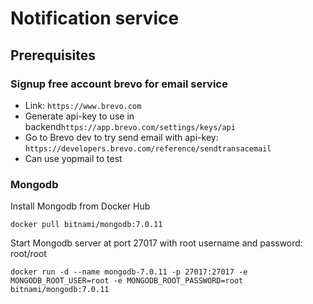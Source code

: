 # Notification service

## Prerequisites

### Signup free account brevo for email service 
* Link: `https://www.brevo.com`
* Generate api-key to use in backend`https://app.brevo.com/settings/keys/api`
* Go to Brevo dev to try send email with api-key: `https://developers.brevo.com/reference/sendtransacemail`
* Can use yopmail to test

### Mongodb
Install Mongodb from Docker Hub

`docker pull bitnami/mongodb:7.0.11`

Start Mongodb server at port 27017 with root username and password: root/root

`docker run -d --name mongodb-7.0.11 -p 27017:27017 -e MONGODB_ROOT_USER=root -e MONGODB_ROOT_PASSWORD=root bitnami/mongodb:7.0.11`
